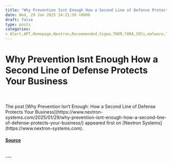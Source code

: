 ```yaml
---
title: "Why Prevention Isnt Enough How a Second Line of Defense Protects Your Business"
date: Wed, 29 Jan 2025 14:21:50 +0000
draft: false
type: posts
categories: 
- Alert,APT,Homepage,Nextron,Recommended,Sigma,THOR,YARA,IOCs,malware,THOR Lite
---
```

# Why Prevention Isnt Enough How a Second Line of Defense Protects Your Business

<br/>

<br/>
The post [Why Prevention Isn’t Enough: How a Second Line of Defense Protects Your Business](https://www.nextron-systems.com/2025/01/29/why-prevention-isnt-enough-how-a-second-line-of-defense-protects-your-business/) appeared first on [Nextron Systems](https://www.nextron-systems.com).

#### [Source](https://www.nextron-systems.com/2025/01/29/why-prevention-isnt-enough-how-a-second-line-of-defense-protects-your-business/)

<br/>
---

